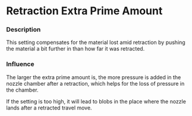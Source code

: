 Retraction Extra Prime Amount
====
### **Description**
This setting compensates for the material lost amid retraction by pushing the material a bit further in than how far it was retracted.

### **Influence**
The larger the extra prime amount is, the more pressure is added in the nozzle chamber after a retraction, which helps for the loss of pressure in the chamber. 

If the setting is too high, it will lead to blobs in the place where the nozzle lands after a retracted travel move.



